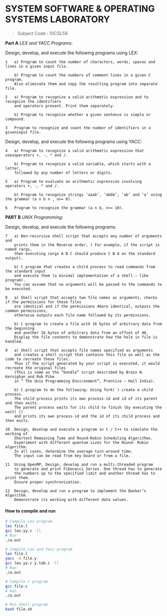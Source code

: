 # SYSTEM SOFTWARE & OPERATING SYSTEMS LABORATORY
> Subject Code : 10CSL58

**Part A**
*LEX and YACC Programs:*

Design, develop, and execute the following programs using LEX:
	
	1	a) Program to count the number of characters, words, spaces and lines in a given input file.
		
		b) Program to count the numbers of comment lines in a given C program. 
		Also eliminate them and copy the resulting program into separate file.

	2	a) Program to recognize a valid arithmetic expression and to recognize the identifiers 
		and operators present. Print them separately.
		
		b) Program to recognize whether a given sentence is simple or compound.
	
	3	Program to recognize and count the number of identifiers in a giveninput file.

Design, develop, and execute the following programs using YACC:
	
	4	a) Program to recognize a valid arithmetic expression that usesoperators +, -, * and /.
		
		b) Program to recognize a valid variable, which starts with a letter, 
		followed by any number of letters or digits.
	
	5	a) Program to evaluate an arithmetic expression involving operators +, -, * and /.

		b) Program to recognize strings ‘aaab’, ‘abbb’, ‘ab’ and ‘a’ using the grammar (a n b n , n>= 0).

	6	Program to recognize the grammar (a n b, n>= 10).

**PART B**
*UNIX Programming:*

Design, develop, and execute the following programs:

	7	a) Non-recursive shell script that accepts any number of arguments and 
		prints them in the Reverse order, ( For example, if the script is named rargs, 
		then executing rargs A B C should produce C B A on the standard output).
		
		b) C program that creates a child process to read commands from the standard input 
		and execute them (a minimal implementation of a shell – like program).
		You can assume that no arguments will be passed to the commands to be executed.
	
	8	a) Shell script that accepts two file names as arguments, checks if the permissions for these files 
		are identical and if the permissions 46are identical, outputs the common permissions,
		otherwise outputs each file name followed by its permissions. 
		
		b) C program to create a file with 16 bytes of arbitrary data from the beginning 
		and another 16 bytes of arbitrary data from an offset of 48.
		Display the file contents to demonstrate how the hole in file is handled.
	
	9	a) Shell script that accepts file names specified as arguments 
		and creates a shell script that contains this file as well as the code to recreate these files.
		Thus if the script generated by your script is executed, it would recreate the original files
		(This is same as the “bundle” script described by Brain W. Kernighan and Rob Pike 
		in “ The Unix Programming Environment”, Prentice – Hall India).
		
		b) C program to do the following: Using fork( ) create a child process.
		The child process prints its own process-id and id of its parent and then exits.
		The parent process waits for its child to finish (by executing the wait( ))
		and prints its own process-id and the id of its child process and then exits.

	10	Design, develop and execute a program in C / C++ to simulate the working of 
		Shortest Remaining Time and Round-Robin Scheduling Algorithms.
		Experiment with different quantum sizes for the Round- Robin algorithm.
		In all cases, determine the average turn-around time.
		The input can be read from key board or from a file.
		
	11	Using OpenMP, Design, develop and run a multi-threaded program
		to generate and print Fibonacci Series. One thread has to generate
		the numbers up to the specified limit and another thread has to print them. 
		Ensure proper synchronization.

	12	Design, develop and run a program to implement the Banker’s Algorithm. 
		Demonstrate its working with different data values.

#### How to compile and run ####

```bash
# Compile Lex program
lex file.l
gcc lex.yy.c -ll
# Run
./a.out

# Compile Lex and Yacc program
lex file.l
yacc -d file.y
gcc lex.yy.c y.tab.c -ll
# Run
./a.out

# Compile C program
gcc file.c
# Run
./a.out

# Run Shell program
bash file.sh
```